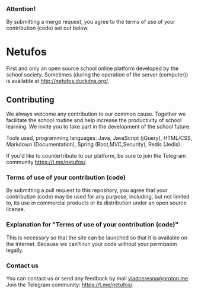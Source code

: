 ### Attention!
By submitting a merge request, you agree to the terms of use of your contribution (code) set out below.

# Netufos
First and only an open source school online platform developed by the school society. Sometimes (during the operation of the server (computer)) is available at http://netufos.duckdns.org/.

## Contributing
We always welcome any contribution to our common cause. Together we facilitate the school routine and help increase the productivity of school learning. We invite you to take part in the development of the school future.

Tools used, programming languages: Java, JavaScript (jQuery), HTML/CSS, Markdown (Documentation), Spring (Boot,MVC,Security), Redis (Jedis).

If you'd like to countertribute to our platform, be sure to join the Telegram community https://t.me/netufos/.

### Terms of use of your contribution (code)
By submitting a pull request to this repository, you agree that your contribution (code) may be used for any purpose, including, but not limited to, its use in commercial products or its distribution under an open source license.

### Explanation for "Terms of use of your contribution (code)"
This is necessary so that the site can be launched so that it is available on the Internet. Because we can't run your code without your permission legally.

### Contact us
You can contact us or send any feedback by mail vladceresna@proton.me.
Join the Telegram community: https://t.me/netufos/.
